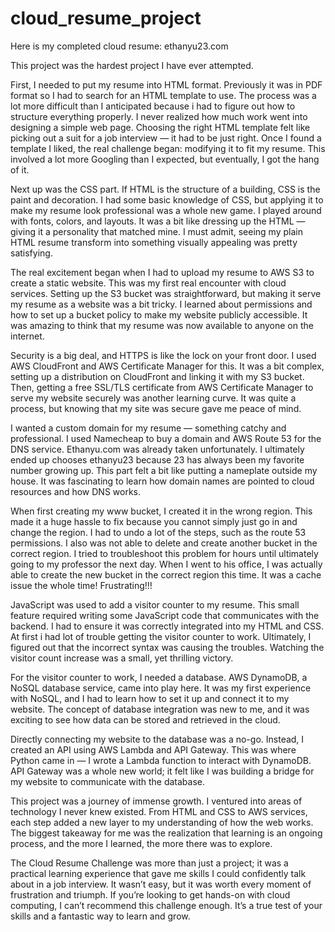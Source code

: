 # cloud_resume_project

Here is my completed cloud resume: ethanyu23.com

This project was the hardest project I have ever attempted.

First, I needed to put my resume into HTML format. Previously it was in PDF format so I had to search for an HTML template to use. The process was a lot more difficult than I anticipated because i had to figure out how to structure everything properly. I never realized how much work went into designing a simple web page. Choosing the right HTML template felt like picking out a suit for a job interview — it had to be just right. Once I found a template I liked, the real challenge began: modifying it to fit my resume. This involved a lot more Googling than I expected, but eventually, I got the hang of it.

Next up was the CSS part. If HTML is the structure of a building, CSS is the paint and decoration. I had some basic knowledge of CSS, but applying it to make my resume look professional was a whole new game. I played around with fonts, colors, and layouts. It was a bit like dressing up the HTML — giving it a personality that matched mine. I must admit, seeing my plain HTML resume transform into something visually appealing was pretty satisfying.

The real excitement began when I had to upload my resume to AWS S3 to create a static website. This was my first real encounter with cloud services. Setting up the S3 bucket was straightforward, but making it serve my resume as a website was a bit tricky. I learned about permissions and how to set up a bucket policy to make my website publicly accessible. It was amazing to think that my resume was now available to anyone on the internet.

Security is a big deal, and HTTPS is like the lock on your front door. I used AWS CloudFront and AWS Certificate Manager for this. It was a bit complex, setting up a distribution on CloudFront and linking it with my S3 bucket. Then, getting a free SSL/TLS certificate from AWS Certificate Manager to serve my website securely was another learning curve. It was quite a process, but knowing that my site was secure gave me peace of mind.

I wanted a custom domain for my resume — something catchy and professional. I used Namecheap to buy a domain and AWS Route 53 for the DNS service. Ethanyu.com was already taken unfortunately. I ultimately ended up chooses ethanyu23 because 23 has always been my favorite number growing up. This part felt a bit like putting a nameplate outside my house. It was fascinating to learn how domain names are pointed to cloud resources and how DNS works.

When first creating my www bucket, I created it in the wrong region. This made it a huge hassle to fix because you cannot simply just go in and change the region. I had to undo a lot of the steps, such as the route 53 permissions. I also was not able to delete and create another bucket in the correct region. I tried to troubleshoot this problem for hours until ultimately going to my professor the next day. When I went to his office, I was actually able to create the new bucket in the correct region this time. It was a cache issue the whole time! Frustrating!!!

JavaScript was used to add a visitor counter to my resume. This small feature required writing some JavaScript code that communicates with the backend. I had to ensure it was correctly integrated into my HTML and CSS. At first i had lot of trouble getting the visitor counter to work. Ultimately, I figured out that the incorrect syntax was causing the troubles. Watching the visitor count increase was a small, yet thrilling victory.

For the visitor counter to work, I needed a database. AWS DynamoDB, a NoSQL database service, came into play here. It was my first experience with NoSQL, and I had to learn how to set it up and connect it to my website. The concept of database integration was new to me, and it was exciting to see how data can be stored and retrieved in the cloud.

Directly connecting my website to the database was a no-go. Instead, I created an API using AWS Lambda and API Gateway. This was where Python came in — I wrote a Lambda function to interact with DynamoDB. API Gateway was a whole new world; it felt like I was building a bridge for my website to communicate with the database.

This project was a journey of immense growth. I ventured into areas of technology I never knew existed. From HTML and CSS to AWS services, each step added a new layer to my understanding of how the web works. The biggest takeaway for me was the realization that learning is an ongoing process, and the more I learned, the more there was to explore.

The Cloud Resume Challenge was more than just a project; it was a practical learning experience that gave me skills I could confidently talk about in a job interview. It wasn’t easy, but it was worth every moment of frustration and triumph. If you’re looking to get hands-on with cloud computing, I can’t recommend this challenge enough. It’s a true test of your skills and a fantastic way to learn and grow.






